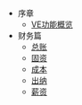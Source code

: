 * 序章
    * [VE功能概览](foreword/mall_foreword_01.md)
* 财务篇
    * [总账](architect/mall_arch_01.md)
    * [固资](architect/mall_arch_02.md)
    * [成本](architect/mall_arch_02.md)
    * [出纳](architect/mall_arch_02.md)
    * [薪资](architect/mall_arch_02.md)